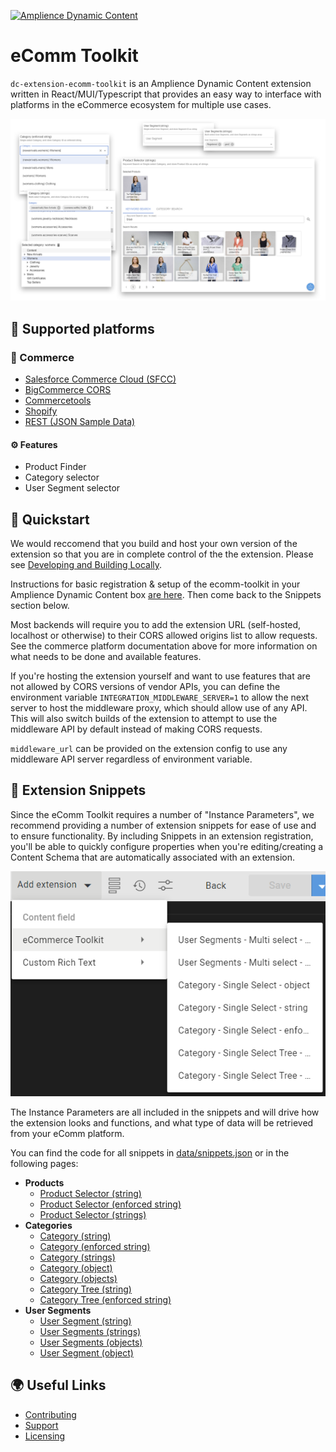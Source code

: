 [![Amplience Dynamic Content](media/header.png)](https://amplience.com/dynamic-content)

# eComm Toolkit

`dc-extension-ecomm-toolkit` is an Amplience Dynamic Content extension written in React/MUI/Typescript that provides an easy way to interface with platforms in the eCommerce ecosystem for multiple use cases.

![Toolkit Medley](./media/ecomm-melange.png)

## 🏢 Supported platforms

### 🛒 Commerce

-   [Salesforce Commerce Cloud (SFCC)](./docs/commerce/sfcc.md)
-   [BigCommerce CORS](./docs/commerce/bigcommerce-cors.md)
-   [Commercetools](./docs/commerce/commercetools.md)
-   [Shopify](./docs/commerce/shopify.md)
-   [REST (JSON Sample Data)](./docs/commerce/rest.md)

#### ⚙️ Features

-   Product Finder
-   Category selector
-   User Segment selector

## 🏁 Quickstart

We would reccomend that you build and host your own version of the extension so that you are in complete control of the the extension. Please see [Developing and Building Locally](./docs/developing%2Bbuilding-locally.md).

Instructions for basic registration & setup of the ecomm-toolkit in your Amplience Dynamic Content box [are here](./docs/extension.md). Then come back to the Snippets section below.

Most backends will require you to add the extension URL (self-hosted, localhost or otherwise) to their CORS allowed origins list to allow requests. See the commerce platform documentation above for more information on what needs to be done and available features.

If you're hosting the extension yourself and want to use features that are not allowed by CORS versions of vendor APIs, you can define the environment variable `INTEGRATION_MIDDLEWARE_SERVER=1` to allow the next server to host the middleware proxy, which should allow use of any API. This will also switch builds of the extension to attempt to use the middleware API by default instead of making CORS requests.

`middleware_url` can be provided on the extension config to use any middleware API server regardless of environment variable.

## 🧩 Extension Snippets

Since the eComm Toolkit requires a number of "Instance Parameters", we recommend providing a number of extension snippets for ease of use and to ensure functionality. By including Snippets in an extension registration, you'll be able to quickly configure properties when you're editing/creating a Content Schema that are automatically associated with an extension.

![Extension Snippets](media/ext-snipSelections.png)

The Instance Parameters are all included in the snippets and will drive how the extension looks and functions, and what type of data will be retrieved from your eComm platform.

You can find the code for all snippets in [data/snippets.json](./data/snippets.json) or in the following pages:

-   **Products**
    -   [Product Selector (string)](./docs/snippets/product-selector-string.md)
    -   [Product Selector (enforced string)](./docs/snippets/product-selector-enforced-string.md)
    -   [Product Selector (strings)](./docs/snippets/product-selector-strings.md)
-   **Categories**
    -   [Category (string)](./docs/snippets/category-string.md)
    -   [Category (enforced string)](./docs/snippets/category-enforced-string.md)
    -   [Category (strings)](./docs/snippets/category-strings.md)
    -   [Category (object)](./docs/snippets/category-object.md)
    -   [Category (objects)](./docs/snippets/category-objects.md)
    -   [Category Tree (string)](./docs/snippets/category-tree-string.md)
    -   [Category Tree (enforced string)](./docs/snippets/category-tree-enforced-string.md)
-   **User Segments**
    -   [User Segment (string)](./docs/snippets/user-segment-string.md)
    -   [User Segments (strings)](./docs/snippets/user-segments-strings.md)
    -   [User Segments (objects)](./docs/snippets/user-segments-objects.md)
    -   [User Segment (object)](./docs/snippets/user-segment-object.md)

## 🌍 Useful Links

-   [Contributing](./CONTRIBUTING.md)
-   [Support](./support.md)
-   [Licensing](./LICENSE)
